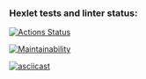 ### Hexlet tests and linter status:
[![Actions Status](https://github.com/Iksdiee/python-project-49/actions/workflows/hexlet-check.yml/badge.svg)](https://github.com/Iksdiee/python-project-49/actions)

[![Maintainability](https://api.codeclimate.com/v1/badges/ac52adceab9362a42712/maintainability)](https://codeclimate.com/github/Iksdiee/python-project-49/maintainability)

[![asciicast](https://asciinema.org/a/WAmYvBtdI7iPVG0S4jvAYYwb1.svg)](https://asciinema.org/a/WAmYvBtdI7iPVG0S4jvAYYwb1)
